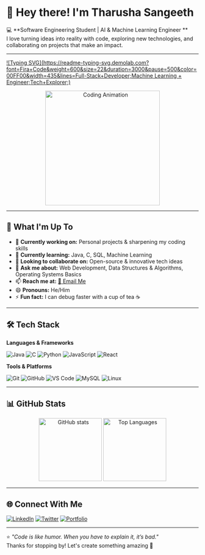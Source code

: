 # 👋 Hey there! I'm Tharusha Sangeeth

💻 **Software Engineering Student | AI & Machine Learning Engineer **  
I love turning ideas into reality with code, exploring new technologies, and collaborating on projects that make an impact.

---
[![Typing SVG](https://readme-typing-svg.demolab.com?font=Fira+Code&weight=600&size=22&duration=3000&pause=500&color=00FF00&width=435&lines=Full-Stack+Developer;Machine Learning + Engineer;Tech+Explorer;)](https://git.io/typing-svg)

<p align="center">
  <img src="https://github.com/Tharusha2002-s/Tharusha2002-s/blob/main/assets/coding.gif?raw=true" width="300" alt="Coding Animation">
</p>

---

## 🚀 What I'm Up To
- 🔧 **Currently working on:** Personal projects & sharpening my coding skills  
- 🌱 **Currently learning:** Java, C, SQL, Machine Learning  
- 🤝 **Looking to collaborate on:** Open-source & innovative tech ideas  
- 💬 **Ask me about:** Web Development, Data Structures & Algorithms, Operating Systems Basics  
- 📫 **Reach me at:** [📧 Email Me](mailto:your-email@example.com)  
- 😄 **Pronouns:** He/Him  
- ⚡ **Fun fact:** I can debug faster with a cup of tea ☕

---

## 🛠 Tech Stack
**Languages & Frameworks**
  
![Java](https://img.shields.io/badge/Java-ED8B00?style=for-the-badge&logo=openjdk&logoColor=white)
![C](https://img.shields.io/badge/C-00599C?style=for-the-badge&logo=c&logoColor=white)
![Python](https://img.shields.io/badge/Python-3776AB?style=for-the-badge&logo=python&logoColor=white)
![JavaScript](https://img.shields.io/badge/JavaScript-F7DF1E?style=for-the-badge&logo=javascript&logoColor=black)
![React](https://img.shields.io/badge/React-61DAFB?style=for-the-badge&logo=react&logoColor=black)

**Tools & Platforms**

![Git](https://img.shields.io/badge/Git-F05032?style=for-the-badge&logo=git&logoColor=white)
![GitHub](https://img.shields.io/badge/GitHub-181717?style=for-the-badge&logo=github&logoColor=white)
![VS Code](https://img.shields.io/badge/VSCode-0078D4?style=for-the-badge&logo=visual-studio-code&logoColor=white)
![MySQL](https://img.shields.io/badge/MySQL-4479A1?style=for-the-badge&logo=mysql&logoColor=white)
![Linux](https://img.shields.io/badge/Linux-FCC624?style=for-the-badge&logo=linux&logoColor=black)

---

## 📊 GitHub Stats
<p align="center">
  <img src="https://github-readme-stats.vercel.app/api?username=Tharusha2002-s&show_icons=true&theme=tokyonight" alt="GitHub stats" height="165">
  <img src="https://github-readme-stats.vercel.app/api/top-langs/?username=Tharusha2002-s&layout=compact&theme=tokyonight" alt="Top Languages" height="165">
</p>

---

## 🌐 Connect With Me
[![LinkedIn](https://img.shields.io/badge/LinkedIn-0077B5?style=for-the-badge&logo=linkedin&logoColor=white)](https://www.linkedin.com/in/tharusha-hettiarachchi-5b44782aa/)
[![Twitter](https://img.shields.io/badge/Twitter-1DA1F2?style=for-the-badge&logo=twitter&logoColor=white)](https://twitter.com/yourhandle)
[![Portfolio](https://img.shields.io/badge/Portfolio-FF5722?style=for-the-badge&logo=google-chrome&logoColor=white)](https://www.tharusha2002-s.com)

---

⭐ *"Code is like humor. When you have to explain it, it’s bad."*  
Thanks for stopping by! Let's create something amazing 🚀

